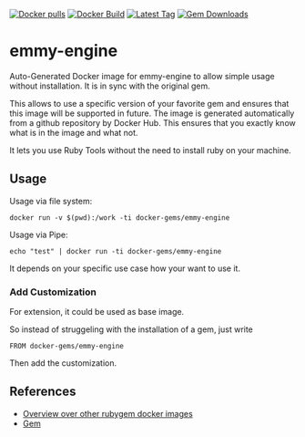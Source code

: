 [![Docker pulls](https://img.shields.io/docker/pulls/rubygem/emmy-engine.svg)](https://hub.docker.com/r/rubygem/emmy-engine/)
[![Docker Build](https://img.shields.io/docker/automated/rubygem/emmy-engine.svg)](https://hub.docker.com/r/rubygem/emmy-engine/)
[![Latest Tag](https://img.shields.io/github/tag/docker-rubygem/emmy-engine.svg)](https://hub.docker.com/r/rubygem/emmy-engine/)
[![Gem Downloads](https://img.shields.io/gem/dt/emmy-engine.svg)](https://rubygems.org/gems/emmy-engine/)
# emmy-engine

Auto-Generated Docker image for emmy-engine to allow simple usage without installation.
It is in sync with the original gem.

This allows to use a specific version of your favorite gem and ensures that this image will be supported in future.
The image is generated automatically from a github repository by Docker Hub.
This ensures that you exactly know what is in the image and what not.

It lets you use Ruby Tools without the need to install ruby on your machine.

## Usage

Usage via file system:

`docker run -v $(pwd):/work -ti docker-gems/emmy-engine`

Usage via Pipe:

`echo "test" | docker run -ti docker-gems/emmy-engine`

It depends on your specific use case how your want to use it.

### Add Customization

For extension, it could be used as base image.

So instead of struggeling with the installation of a gem, just write

`FROM docker-gems/emmy-engine`

Then add the customization.

## References

 - [Overview over other rubygem docker images](https://github.com/thinkbot/docker-rubygem)
 - [Gem](https://rubygems.org/gems/emmy-engine/)
